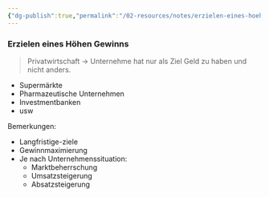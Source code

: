 ```yaml
---
{"dg-publish":true,"permalink":"/02-resources/notes/erzielen-eines-hoehen-gewinns/","tags":["wirtschaft/bwl"],"noteIcon":"","updated":"2025-10-29T12:59:05.911+01:00"}
---
```


### Erzielen eines Höhen Gewinns 

> Privatwirtschaft -> Unternehme hat nur als Ziel Geld zu haben und nicht anders. 

- Supermärkte
- Pharmazeutische Unternehmen
- Investmentbanken
- usw

Bemerkungen:
- Langfristige-ziele
- Gewinnmaximierung
- Je nach Unternehmenssituation:
	- Marktbeherrschung
	- Umsatzsteigerung
	- Absatzsteigerung


